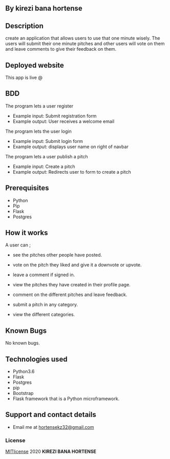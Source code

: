 ## By kirezi bana hortense

## Description
create an application that allows users to use that one minute wisely. The users will submit their one minute pitches and other users will vote on them and leave comments to give their feedback on them.

## Deployed website 
This app is live @ 

## BDD
The program lets a user register
* Example input: Submit registration form
* Example output: User receives a welcome email

The program lets the user login
* Example input: Submit login form
* Example output: displays user name on right of navbar

The program lets a user publish a pitch
* Example input: Create a pitch
* Example output: Redirects user to form to create a pitch

## Prerequisites
* Python
* Pip
* Flask
* Postgres

## How it works 
A user can ;
* see the pitches other people have posted.
* vote on the pitch they liked and give it a downvote or upvote.

* leave a comment if signed in.
* view the pitches they have created in their profile page.

* comment on the different pitches and leave feedback.
* submit a pitch in any category.

* view the different categories.

## Known Bugs
No known bugs.

## Technologies used
* Python3.6
* Flask
* Postgres
* pip
* Bootstrap 
* Flask framework that is a Python microframework.

## Support and contact details
* Email me at hortensekz32@gmail.com


### License
[MITlicense](LICENSE) 2020 **KIREZI BANA HORTENSE**